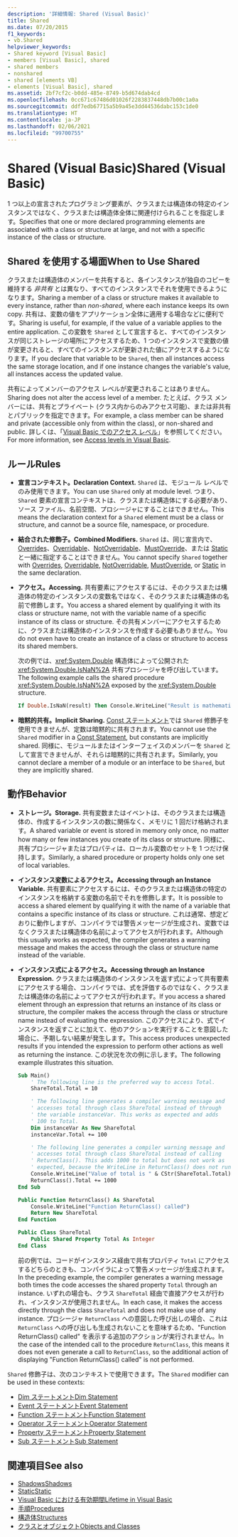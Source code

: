 ```yaml
---
description: '詳細情報: Shared (Visual Basic)'
title: Shared
ms.date: 07/20/2015
f1_keywords:
- vb.Shared
helpviewer_keywords:
- Shared keyword [Visual Basic]
- members [Visual Basic], shared
- shared members
- nonshared
- shared [elements VB]
- elements [Visual Basic], shared
ms.assetid: 2bf7cf2c-b0dd-485e-8749-b5d674dab4cd
ms.openlocfilehash: 0cc671c67486d01026f2283837448db7b00c1a0a
ms.sourcegitcommit: ddf7edb67715a5b9a45e3dd44536dabc153c1de0
ms.translationtype: HT
ms.contentlocale: ja-JP
ms.lasthandoff: 02/06/2021
ms.locfileid: "99700755"
---
```

# <a name="shared-visual-basic"></a><span data-ttu-id="4d0cd-103">Shared (Visual Basic)</span><span class="sxs-lookup"><span data-stu-id="4d0cd-103">Shared (Visual Basic)</span></span>

<span data-ttu-id="4d0cd-104">1 つ以上の宣言されたプログラミング要素が、クラスまたは構造体の特定のインスタンスではなく、クラスまたは構造体全体に関連付けられることを指定します。</span><span class="sxs-lookup"><span data-stu-id="4d0cd-104">Specifies that one or more declared programming elements are associated with a class or structure at large, and not with a specific instance of the class or structure.</span></span>

## <a name="when-to-use-shared"></a><span data-ttu-id="4d0cd-105">Shared を使用する場面</span><span class="sxs-lookup"><span data-stu-id="4d0cd-105">When to Use Shared</span></span>

<span data-ttu-id="4d0cd-106">クラスまたは構造体のメンバーを共有すると、各インスタンスが独自のコピーを維持する *非共有* とは異なり、すべてのインスタンスでそれを使用できるようになります。</span><span class="sxs-lookup"><span data-stu-id="4d0cd-106">Sharing a member of a class or structure makes it available to every instance, rather than *non-shared*, where each instance keeps its own copy.</span></span> <span data-ttu-id="4d0cd-107">共有は、変数の値をアプリケーション全体に適用する場合などに便利です。</span><span class="sxs-lookup"><span data-stu-id="4d0cd-107">Sharing is useful, for example, if the value of a variable applies to the entire application.</span></span> <span data-ttu-id="4d0cd-108">この変数を `Shared` として宣言すると、すべてのインスタンスが同じストレージの場所にアクセスするため、1 つのインスタンスで変数の値が変更されると、すべてのインスタンスが更新された値にアクセスするようになります。</span><span class="sxs-lookup"><span data-stu-id="4d0cd-108">If you declare that variable to be `Shared`, then all instances access the same storage location, and if one instance changes the variable's value, all instances access the updated value.</span></span>

<span data-ttu-id="4d0cd-109">共有によってメンバーのアクセス レベルが変更されることはありません。</span><span class="sxs-lookup"><span data-stu-id="4d0cd-109">Sharing does not alter the access level of a member.</span></span> <span data-ttu-id="4d0cd-110">たとえば、クラス メンバーには、共有とプライベート (クラス内からのみアクセス可能)、または非共有とパブリックを指定できます。</span><span class="sxs-lookup"><span data-stu-id="4d0cd-110">For example, a class member can be shared and private (accessible only from within the class), or non-shared and public.</span></span> <span data-ttu-id="4d0cd-111">詳しくは、「[Visual Basic でのアクセス レベル](../../programming-guide/language-features/declared-elements/access-levels.md)」を参照してください。</span><span class="sxs-lookup"><span data-stu-id="4d0cd-111">For more information, see [Access levels in Visual Basic](../../programming-guide/language-features/declared-elements/access-levels.md).</span></span>

## <a name="rules"></a><span data-ttu-id="4d0cd-112">ルール</span><span class="sxs-lookup"><span data-stu-id="4d0cd-112">Rules</span></span>

- <span data-ttu-id="4d0cd-113">**宣言コンテキスト。**</span><span class="sxs-lookup"><span data-stu-id="4d0cd-113">**Declaration Context.**</span></span> <span data-ttu-id="4d0cd-114">`Shared` は、モジュール レベルでのみ使用できます。</span><span class="sxs-lookup"><span data-stu-id="4d0cd-114">You can use `Shared` only at module level.</span></span> <span data-ttu-id="4d0cd-115">つまり、`Shared` 要素の宣言コンテキストは、クラスまたは構造体にする必要があり、ソース ファイル、名前空間、プロシージャにすることはできません。</span><span class="sxs-lookup"><span data-stu-id="4d0cd-115">This means the declaration context for a `Shared` element must be a class or structure, and cannot be a source file, namespace, or procedure.</span></span>

- <span data-ttu-id="4d0cd-116">**結合された修飾子。**</span><span class="sxs-lookup"><span data-stu-id="4d0cd-116">**Combined Modifiers.**</span></span> <span data-ttu-id="4d0cd-117">`Shared` は、同じ宣言内で、[Overrides](overrides.md)、[Overridable](overridable.md)、[NotOverridable](notoverridable.md)、[MustOverride](mustoverride.md)、または [Static](static.md) と一緒に指定することはできません。</span><span class="sxs-lookup"><span data-stu-id="4d0cd-117">You cannot specify `Shared` together with [Overrides](overrides.md), [Overridable](overridable.md), [NotOverridable](notoverridable.md), [MustOverride](mustoverride.md), or [Static](static.md) in the same declaration.</span></span>

- <span data-ttu-id="4d0cd-118">**アクセス。**</span><span class="sxs-lookup"><span data-stu-id="4d0cd-118">**Accessing.**</span></span> <span data-ttu-id="4d0cd-119">共有要素にアクセスするには、そのクラスまたは構造体の特定のインスタンスの変数名ではなく、そのクラスまたは構造体の名前で修飾します。</span><span class="sxs-lookup"><span data-stu-id="4d0cd-119">You access a shared element by qualifying it with its class or structure name, not with the variable name of a specific instance of its class or structure.</span></span> <span data-ttu-id="4d0cd-120">その共有メンバーにアクセスするために、クラスまたは構造体のインスタンスを作成する必要もありません。</span><span class="sxs-lookup"><span data-stu-id="4d0cd-120">You do not even have to create an instance of a class or structure to access its shared members.</span></span>

     <span data-ttu-id="4d0cd-121">次の例では、<xref:System.Double> 構造体によって公開された <xref:System.Double.IsNaN%2A> 共有プロシージャを呼び出しています。</span><span class="sxs-lookup"><span data-stu-id="4d0cd-121">The following example calls the shared procedure <xref:System.Double.IsNaN%2A> exposed by the <xref:System.Double> structure.</span></span>

     ```vb
     If Double.IsNaN(result) Then Console.WriteLine("Result is mathematically undefined.")
     ```

- <span data-ttu-id="4d0cd-122">**暗黙的共有。**</span><span class="sxs-lookup"><span data-stu-id="4d0cd-122">**Implicit Sharing.**</span></span> <span data-ttu-id="4d0cd-123">[Const ステートメント](../statements/const-statement.md)では `Shared` 修飾子を使用できませんが、定数は暗黙的に共有されます。</span><span class="sxs-lookup"><span data-stu-id="4d0cd-123">You cannot use the `Shared` modifier in a [Const Statement](../statements/const-statement.md), but constants are implicitly shared.</span></span> <span data-ttu-id="4d0cd-124">同様に、モジュールまたはインターフェイスのメンバーを `Shared` として宣言できませんが、それらは暗黙的に共有されます。</span><span class="sxs-lookup"><span data-stu-id="4d0cd-124">Similarly, you cannot declare a member of a module or an interface to be `Shared`, but they are implicitly shared.</span></span>

## <a name="behavior"></a><span data-ttu-id="4d0cd-125">動作</span><span class="sxs-lookup"><span data-stu-id="4d0cd-125">Behavior</span></span>

- <span data-ttu-id="4d0cd-126">**ストレージ。**</span><span class="sxs-lookup"><span data-stu-id="4d0cd-126">**Storage.**</span></span> <span data-ttu-id="4d0cd-127">共有変数またはイベントは、そのクラスまたは構造体の、作成するインスタンスの数に関係なく、メモリに 1 回だけ格納されます。</span><span class="sxs-lookup"><span data-stu-id="4d0cd-127">A shared variable or event is stored in memory only once, no matter how many or few instances you create of its class or structure.</span></span> <span data-ttu-id="4d0cd-128">同様に、共有プロシージャまたはプロパティは、ローカル変数のセットを 1 つだけ保持します。</span><span class="sxs-lookup"><span data-stu-id="4d0cd-128">Similarly, a shared procedure or property holds only one set of local variables.</span></span>

- <span data-ttu-id="4d0cd-129">**インスタンス変数によるアクセス。**</span><span class="sxs-lookup"><span data-stu-id="4d0cd-129">**Accessing through an Instance Variable.**</span></span> <span data-ttu-id="4d0cd-130">共有要素にアクセスするには、そのクラスまたは構造体の特定のインスタンスを格納する変数の名前でそれを修飾します。</span><span class="sxs-lookup"><span data-stu-id="4d0cd-130">It is possible to access a shared element by qualifying it with the name of a variable that contains a specific instance of its class or structure.</span></span> <span data-ttu-id="4d0cd-131">これは通常、想定どおりに動作しますが、コンパイラでは警告メッセージが生成され、変数ではなくクラスまたは構造体の名前によってアクセスが行われます。</span><span class="sxs-lookup"><span data-stu-id="4d0cd-131">Although this usually works as expected, the compiler generates a warning message and makes the access through the class or structure name instead of the variable.</span></span>

- <span data-ttu-id="4d0cd-132">**インスタンス式によるアクセス。**</span><span class="sxs-lookup"><span data-stu-id="4d0cd-132">**Accessing through an Instance Expression.**</span></span> <span data-ttu-id="4d0cd-133">クラスまたは構造体のインスタンスを返す式によって共有要素にアクセスする場合、コンパイラでは、式を評価するのではなく、クラスまたは構造体の名前によってアクセスが行われます。</span><span class="sxs-lookup"><span data-stu-id="4d0cd-133">If you access a shared element through an expression that returns an instance of its class or structure, the compiler makes the access through the class or structure name instead of evaluating the expression.</span></span> <span data-ttu-id="4d0cd-134">このアクセスにより、式でインスタンスを返すことに加えて、他のアクションを実行することを意図した場合に、予期しない結果が発生します。</span><span class="sxs-lookup"><span data-stu-id="4d0cd-134">This access produces unexpected results if you intended the expression to perform other actions as well as returning the instance.</span></span> <span data-ttu-id="4d0cd-135">この状況を次の例に示します。</span><span class="sxs-lookup"><span data-stu-id="4d0cd-135">The following example illustrates this situation.</span></span>
  
    ```vb
    Sub Main()
        ' The following line is the preferred way to access Total.
        ShareTotal.Total = 10

        ' The following line generates a compiler warning message and
        ' accesses total through class ShareTotal instead of through
        ' the variable instanceVar. This works as expected and adds
        ' 100 to Total.
        Dim instanceVar As New ShareTotal
        instanceVar.Total += 100

        ' The following line generates a compiler warning message and
        ' accesses total through class ShareTotal instead of calling
        ' ReturnClass(). This adds 1000 to total but does not work as
        ' expected, because the WriteLine in ReturnClass() does not run.
        Console.WriteLine("Value of total is " & CStr(ShareTotal.Total))
        ReturnClass().Total += 1000
    End Sub

    Public Function ReturnClass() As ShareTotal
        Console.WriteLine("Function ReturnClass() called")
        Return New ShareTotal
    End Function

    Public Class ShareTotal
        Public Shared Property Total As Integer
    End Class
    ```

     <span data-ttu-id="4d0cd-136">前の例では、コードがインスタンス経由で共有プロパティ `Total` にアクセスするどちらのときも、コンパイラによって警告メッセージが生成されます。</span><span class="sxs-lookup"><span data-stu-id="4d0cd-136">In the preceding example, the compiler generates a warning message both times the code accesses the shared property `Total` through an instance.</span></span> <span data-ttu-id="4d0cd-137">いずれの場合も、クラス `ShareTotal` 経由で直接アクセスが行われ、インスタンスが使用されません。</span><span class="sxs-lookup"><span data-stu-id="4d0cd-137">In each case, it makes the access directly through the class `ShareTotal` and does not make use of any instance.</span></span> <span data-ttu-id="4d0cd-138">プロシージャ `ReturnClass` への意図した呼び出しの場合、これは `ReturnClass` への呼び出しも生成されないことを意味するため、"Function ReturnClass() called" を表示する追加のアクションが実行されません。</span><span class="sxs-lookup"><span data-stu-id="4d0cd-138">In the case of the intended call to the procedure `ReturnClass`, this means it does not even generate a call to `ReturnClass`, so the additional action of displaying "Function ReturnClass() called" is not performed.</span></span>

<span data-ttu-id="4d0cd-139">`Shared` 修飾子は、次のコンテキストで使用できます。</span><span class="sxs-lookup"><span data-stu-id="4d0cd-139">The `Shared` modifier can be used in these contexts:</span></span>

- [<span data-ttu-id="4d0cd-140">Dim ステートメント</span><span class="sxs-lookup"><span data-stu-id="4d0cd-140">Dim Statement</span></span>](../statements/dim-statement.md)
- [<span data-ttu-id="4d0cd-141">Event ステートメント</span><span class="sxs-lookup"><span data-stu-id="4d0cd-141">Event Statement</span></span>](../statements/event-statement.md)
- [<span data-ttu-id="4d0cd-142">Function ステートメント</span><span class="sxs-lookup"><span data-stu-id="4d0cd-142">Function Statement</span></span>](../statements/function-statement.md)
- [<span data-ttu-id="4d0cd-143">Operator ステートメント</span><span class="sxs-lookup"><span data-stu-id="4d0cd-143">Operator Statement</span></span>](../statements/operator-statement.md)
- [<span data-ttu-id="4d0cd-144">Property ステートメント</span><span class="sxs-lookup"><span data-stu-id="4d0cd-144">Property Statement</span></span>](../statements/property-statement.md)
- [<span data-ttu-id="4d0cd-145">Sub ステートメント</span><span class="sxs-lookup"><span data-stu-id="4d0cd-145">Sub Statement</span></span>](../statements/sub-statement.md)
  
## <a name="see-also"></a><span data-ttu-id="4d0cd-146">関連項目</span><span class="sxs-lookup"><span data-stu-id="4d0cd-146">See also</span></span>

- [<span data-ttu-id="4d0cd-147">Shadows</span><span class="sxs-lookup"><span data-stu-id="4d0cd-147">Shadows</span></span>](shadows.md)
- [<span data-ttu-id="4d0cd-148">Static</span><span class="sxs-lookup"><span data-stu-id="4d0cd-148">Static</span></span>](static.md)
- [<span data-ttu-id="4d0cd-149">Visual Basic における有効期間</span><span class="sxs-lookup"><span data-stu-id="4d0cd-149">Lifetime in Visual Basic</span></span>](../../programming-guide/language-features/declared-elements/lifetime.md)
- [<span data-ttu-id="4d0cd-150">手順</span><span class="sxs-lookup"><span data-stu-id="4d0cd-150">Procedures</span></span>](../../programming-guide/language-features/procedures/index.md)
- [<span data-ttu-id="4d0cd-151">構造体</span><span class="sxs-lookup"><span data-stu-id="4d0cd-151">Structures</span></span>](../../programming-guide/language-features/data-types/structures.md)
- [<span data-ttu-id="4d0cd-152">クラスとオブジェクト</span><span class="sxs-lookup"><span data-stu-id="4d0cd-152">Objects and Classes</span></span>](../../programming-guide/language-features/objects-and-classes/index.md)
